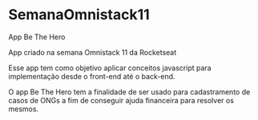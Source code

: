 # SemanaOmnistack11
App Be The Hero

App criado na semana Omnistack 11 da Rocketseat

Esse app tem como objetivo aplicar conceitos javascript para implementação desde o front-end até o back-end.

O app Be The Hero tem a finalidade de ser usado para cadastramento de casos de ONGs a fim de conseguir ajuda financeira para resolver os mesmos.
